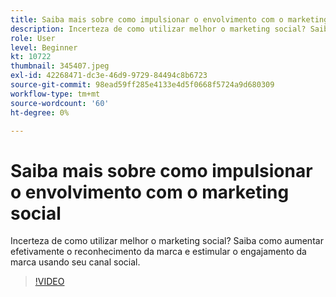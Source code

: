 ```yaml
---
title: Saiba mais sobre como impulsionar o envolvimento com o marketing social
description: Incerteza de como utilizar melhor o marketing social? Saiba como aumentar efetivamente o reconhecimento da marca e estimular o engajamento da marca usando seu canal social.
role: User
level: Beginner
kt: 10722
thumbnail: 345407.jpeg
exl-id: 42268471-dc3e-46d9-9729-84494c8b6723
source-git-commit: 98ead59ff285e4133e4d5f0668f5724a9d680309
workflow-type: tm+mt
source-wordcount: '60'
ht-degree: 0%

---
```


# Saiba mais sobre como impulsionar o envolvimento com o marketing social

Incerteza de como utilizar melhor o marketing social? Saiba como aumentar efetivamente o reconhecimento da marca e estimular o engajamento da marca usando seu canal social.

>[!VIDEO](https://video.tv.adobe.com/v/345407/?quality=12&learn=on)
